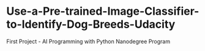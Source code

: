 # Use-a-Pre-trained-Image-Classifier-to-Identify-Dog-Breeds-Udacity
First Project - AI Programming with Python Nanodegree Program
